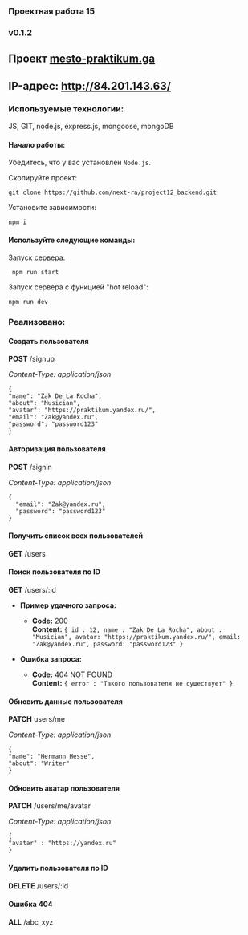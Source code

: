### Проектная работа 15

### v0.1.2

## Проект [mesto-praktikum.ga](https://mesto-praktikum.ga/)

## IP-адрес: http://84.201.143.63/

### Используемые технологии:

JS, GIT, node.js, express.js, mongoose, mongoDB

#### Начало работы:

Убедитесь, что у вас установлен `Node.js`.

Скопируйте проект:

```
git clone https://github.com/next-ra/project12_backend.git
```

Установите зависимости:

```
npm i
```

#### Используйте следующие команды:

Запуск сервера:

```
 npm run start
```

Запуск сервера с функцией "hot reload":

```
npm run dev
```

### Реализовано:

#### Создать пользователя

**POST** /signup

_Content-Type: application/json_

```
{
"name": "Zak De La Rocha",
"about": "Musician",
"avatar": "https://praktikum.yandex.ru/",
"email": "Zak@yandex.ru",
"password": "password123"
}
```

#### Авторизация пользователя

**POST** /signin

_Content-Type: application/json_

```
{
  "email": "Zak@yandex.ru",
  "password": "password123"
}
```

#### Получить список всех пользователей

**GET** /users

#### Поиск пользователя по ID

**GET** /users/:id

- **Пример удачного запроса:**

  - **Code:** 200 <br />
    **Content:**
    `{ id : 12, name : "Zak De La Rocha", about : "Musician", avatar: "https://praktikum.yandex.ru/", email: "Zak@yandex.ru", password: "password123" }`

- **Ошибка запроса:**

  - **Code:** 404 NOT FOUND <br />
    **Content:** `{ error : "Такого пользователя не существует" }`

#### Обновить данные пользователя

**PATCH**
users/me

_Content-Type: application/json_

```
{
"name": "Hermann Hesse",
"about": "Writer"
}
```

#### Обновить аватар пользователя

**PATCH** /users/me/avatar

_Content-Type: application/json_

```
{
"avatar" : "https://yandex.ru"
}
```

#### Удалить пользователя по ID

**DELETE** /users/:id

#### Ошибка 404

**ALL** /abc_xyz
